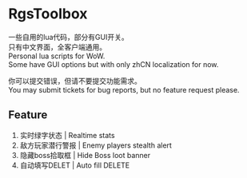 RgsToolbox
==========

一些自用的lua代码，部分有GUI开关。  
只有中文界面，全客户端通用。  
Personal lua scripts for WoW.  
Some have GUI options but with only zhCN localization for now.  

你可以提交错误，但请不要提交功能需求。  
You may submit tickets for bug reports, but no feature request please.  

Feature
-------

1. 实时绿字状态 | Realtime stats
2. 敌方玩家潜行警报 | Enemy players stealth alert
3. 隐藏boss拾取框 | Hide Boss loot banner
4. 自动填写DELET | Auto fill DELETE
